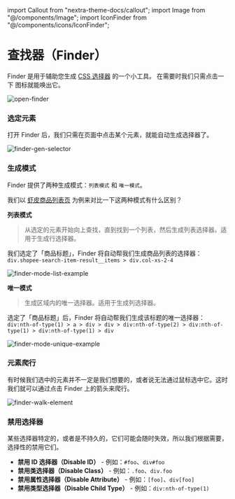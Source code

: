 import Callout from "nextra-theme-docs/callout";
import Image from "@/components/Image";
import IconFinder from "@/components/icons/IconFinder";

# 查找器（Finder）

Finder 是用于辅助您生成 [CSS 选择器](/zh-CN/docs/reference/css-selector) 的一个小工具。 在需要时我们只需点击一下 <IconFinder /> 图标就能唤出它。

<Image src="/screenshots/open-finder.gif" alt="open-finder" />

### 选定元素

打开 Finder 后，我们只需在页面中点击某个元素，就能自动生成选择器了。

<Image src="/screenshots/finder-gen-selector.gif" alt="finder-gen-selector" />

### 生成模式

Finder 提供了两种生成模式：`列表模式` 和 `唯一模式`。

我们以 [虾皮商品列表页](https://shopee.sg/search?keyword=dress) 为例来对比一下这两种模式有什么区别？

**列表模式**

> 从选定的元素开始向上查找，直到找到一个列表，然后生成列表选择器。适用于生成行选择器。

我们选定了「商品标题」，Finder 将自动帮我们生成商品列表的选择器：  
`div.shopee-search-item-result__items > div.col-xs-2-4`

<Image src="/screenshots/finder-mode-list-example.png" alt="finder-mode-list-example" />

**唯一模式**

> 生成区域内的唯一选择器。适用于生成列选择器。

选定了「商品标题」后，Finder 将自动帮我们生成该标题的唯一选择器：  
`div:nth-of-type(1) > a > div > div > div:nth-of-type(2) > div:nth-of-type(1) > div:nth-of-type(1) > div`

<Image src="/screenshots/finder-mode-unique-example.png" alt="finder-mode-unique-example" />

### 元素爬行

有时候我们选中的元素并不一定是我们想要的，或者说无法通过鼠标选中它。这时我们就可以通过点击 Finder 上的箭头来爬行。

<Image src="/screenshots/finder-walk-element.gif" alt="finder-walk-element" />

### 禁用选择器

某些选择器特定的，或者是不持久的，它们可能会随时失效，所以我们根据需要，选择性的禁用它们。

- **禁用 ID 选择器（Disable ID）** - 例如：`#foo`、`div#foo`
- **禁用类选择器（Disable Class）** - 例如：`.foo`、`div.foo`
- **禁用属性选择器（Disable Attribute）** - 例如：`[foo]`、`div[foo]`
- **禁用类型选择器（Disable Child Type）** - 例如：`div:nth-of-type(1)`
